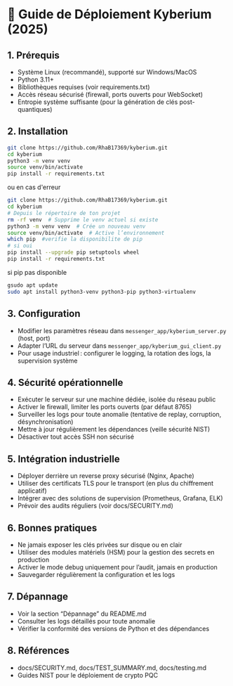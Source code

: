 # 🚀 Guide de Déploiement Kyberium (2025)

## 1. Prérequis
- Système Linux (recommandé), supporté sur Windows/MacOS
- Python 3.11+
- Bibliothèques requises (voir requirements.txt)
- Accès réseau sécurisé (firewall, ports ouverts pour WebSocket)
- Entropie système suffisante (pour la génération de clés post-quantiques)

## 2. Installation
```bash
git clone https://github.com/RhaB17369/kyberium.git
cd kyberium
python3 -m venv venv
source venv/bin/activate
pip install -r requirements.txt
```
ou en cas d'erreur
```bash
git clone https://github.com/RhaB17369/kyberium.git
cd kyberium
# Depuis le répertoire de ton projet
rm -rf venv  # Supprime le venv actuel si existe
python3 -m venv venv  # Crée un nouveau venv
source venv/bin/activate  # Active l’environnement
which pip  #verifie la disponibilite de pip
# si oui
pip install --upgrade pip setuptools wheel
pip install -r requirements.txt
```
si pip pas disponible
```bash
gsudo apt update
sudo apt install python3-venv python3-pip python3-virtualenv

```

## 3. Configuration
- Modifier les paramètres réseau dans `messenger_app/kyberium_server.py` (host, port)
- Adapter l’URL du serveur dans `messenger_app/kyberium_gui_client.py`
- Pour usage industriel : configurer le logging, la rotation des logs, la supervision système

## 4. Sécurité opérationnelle
- Exécuter le serveur sur une machine dédiée, isolée du réseau public
- Activer le firewall, limiter les ports ouverts (par défaut 8765)
- Surveiller les logs pour toute anomalie (tentative de replay, corruption, désynchronisation)
- Mettre à jour régulièrement les dépendances (veille sécurité NIST)
- Désactiver tout accès SSH non sécurisé

## 5. Intégration industrielle
- Déployer derrière un reverse proxy sécurisé (Nginx, Apache)
- Utiliser des certificats TLS pour le transport (en plus du chiffrement applicatif)
- Intégrer avec des solutions de supervision (Prometheus, Grafana, ELK)
- Prévoir des audits réguliers (voir docs/SECURITY.md)

## 6. Bonnes pratiques
- Ne jamais exposer les clés privées sur disque ou en clair
- Utiliser des modules matériels (HSM) pour la gestion des secrets en production
- Activer le mode debug uniquement pour l’audit, jamais en production
- Sauvegarder régulièrement la configuration et les logs

## 7. Dépannage
- Voir la section “Dépannage” du README.md
- Consulter les logs détaillés pour toute anomalie
- Vérifier la conformité des versions de Python et des dépendances

## 8. Références
- docs/SECURITY.md, docs/TEST_SUMMARY.md, docs/testing.md
- Guides NIST pour le déploiement de crypto PQC 